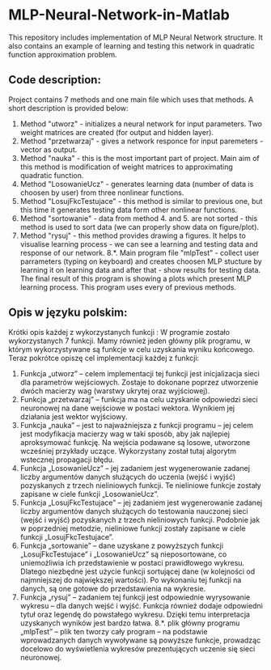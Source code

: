 # MLP-Neural-Network-in-Matlab
This repository includes implementation of MLP Neural Network structure. It also contains an example of learning and testing this network in quadratic function approximation problem.

## Code description:

Project contains 7 methods and one main file which uses that methods. A short description is provided below:
1. Method "utworz" - initializes a neural network for input parameters. Two weight matrices are created (for output and hidden layer).
2. Method "przetwarzaj" - gives a network responce for input paremeters - vector as output.
3. Method "nauka" - this is the most important part of project. Main aim of this method is modification of weight matrices to approximating quadratic function.
4. Method "LosowanieUcz" - generates learning data (number of data is choosen by user) from three nonlinear functions.
5. Method "LosujFkcTestujace" - this method is similar to previous one, but this time it generates testing data form other nonlinear functions.
6. Method "sortowanie" - data from method 4. and 5. are not sorted - this method is used to sort data (we can properly show data on figure/plot).
7. Method "rysuj" - this method provides drawing a figures. It helps to visualise learning process - we can see a learning and testing data and response of our network.
8.*. Main program file "mlpTest" - collect user parrameters (typing on keyboard) and creates choosen MLP stucture by learning it on learning data and after that - show results for testing data. The final result of this program is showing a plots which present MLP learning process. This program uses every of previous methods.

## Opis w języku polskim:

Krótki opis każdej z wykorzystanych funkcji : 
W programie zostało wykorzystanych 7  funkcji. Mamy również jeden główny plik programu, w którym wykorzystywane są funkcje w celu uzyskania wyniku końcowego. Teraz pokrótce opiszę cel implementacji każdej z funkcji:

1. Funkcja „utworz” – celem implementacji tej funkcji jest inicjalizacja sieci dla parametrów wejściowych. Zostaje to dokonane poprzez utworzenie dwóch macierzy wag (warstwy ukrytej oraz wyjściowej).  
2. Funkcja „przetwarzaj” – funkcja ma na celu uzyskanie odpowiedzi sieci neuronowej na dane wejściowe w postaci wektora. Wynikiem jej działania jest wektor wyjściowy. 
3. Funkcja „nauka” – jest to najważniejsza z funkcji programu – jej celem jest modyfikacja macierzy wag w taki sposób, aby jak najlepiej aproksymować funkcję. Na wejścia podawane są losowe, utworzone wcześniej przykłady uczące. Wykorzystany został tutaj algorytm wstecznej  propagacji błędu.  
4. Funkcja „LosowanieUcz” – jej zadaniem jest wygenerowanie zadanej liczby argumentów danych służących do uczenia (wejść  i wyjść) pozyskanych z trzech nieliniowych funkcji. Te nieliniowe funkcje zostały zapisane w ciele funkcji „LosowanieUcz”.  
5. Funkcja „LosujFkcTestujace” – jej zadaniem jest wygenerowanie zadanej liczby argumentów danych służących do testowania nauczonej sieci (wejść i wyjść) pozyskanych z trzech nieliniowych funkcji. Podobnie jak w poprzedniej metodzie, nieliniowe funkcji zostały zapisane w ciele funkcji „LosujFkcTestujace”. 
6. Funkcja „sortowanie” – dane uzyskane z powyższych funkcji „LosujFkcTestujace” i „LosowanieUcz”  są nieposortowane, co uniemożliwia ich przedstawienie w postaci prawidłowego wykresu. Dlatego niezbędne jest użycie funkcji sortującej dane (w kolejności od najmniejszej do największej wartości). Po wykonaniu tej funkcji na danych, są one gotowe do przedstawienia na wykresie.  
7. Funkcja „rysuj” – zadaniem tej funkcji jest odpowiednie wyrysowanie wykresu – dla danych wejść i wyjść. Funkcja również dodaje odpowiedni tytuł oraz legendę do powstałego wykresu. Dzięki temu interpretacja uzyskanych wyników jest bardzo łatwa. 
8.*. plik główny programu „mlpTest” –  plik ten tworzy cały program – na podstawie wprowadzanych danych wywoływane są powyższe funkcje, prowadząc docelowo do wyświetlenia wykresów prezentujących uczenie się sieci neuronowej.  
